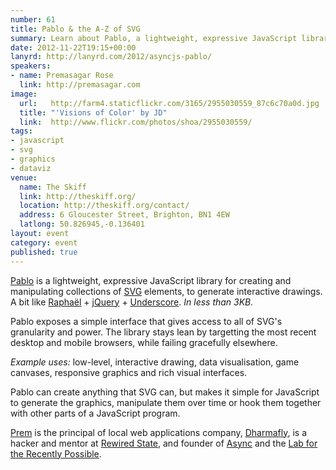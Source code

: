 ```yaml
---
number: 61
title: Pablo & the A-Z of SVG
summary: Learn about Pablo, a lightweight, expressive JavaScript library for creating & manipulating SVG.
date: 2012-11-22T19:15+00:00
lanyrd: http://lanyrd.com/2012/asyncjs-pablo/
speakers:
- name: Premasagar Rose
  link: http://premasagar.com
image:
  url:   http://farm4.staticflickr.com/3165/2955030559_87c6c70a0d.jpg
  title: "'Visions of Color' by JD"
  link:  http://www.flickr.com/photos/shoa/2955030559/
tags:
- javascript
- svg
- graphics
- dataviz
venue:
  name: The Skiff
  link: http://theskiff.org/
  location: http://theskiff.org/contact/
  address: 6 Gloucester Street, Brighton, BN1 4EW
  latlong: 50.826945,-0.136401
layout: event
category: event
published: true
---
```


[Pablo][pablo] is a lightweight, expressive JavaScript library for creating and manipulating collections of [SVG][svg] elements, to generate interactive drawings. A bit like [Raphaël][raphael] + [jQuery][jquery] + [Underscore][_]. _In less than 3KB._

Pablo exposes a simple interface that gives access to all of SVG's granularity and power. The library stays lean by targetting the most recent desktop and mobile browsers, while failing gracefully elsewhere.

_Example uses:_ low-level, interactive drawing, data visualisation, game canvases, responsive graphics and rich visual interfaces.

Pablo can create anything that SVG can, but makes it simple for JavaScript to generate the graphics, manipulate them over time or hook them together with other parts of a JavaScript program.

[Prem][prem] is the principal of local web applications company, [Dharmafly][df], is a hacker and mentor at [Rewired State][rs], and founder of [Async][async] and the [Lab for the Recently Possible][L4RP].

[pablo]: http://pablojs.com
[prem]: http://premasagar.com
[df]: http://dharmafly.com
[rs]: http://rewiredstate.org
[async]: http://asyncjs.com
[L4RP]: http://L4RP.com
[mit]: http://opensource.org/licenses/mit-license.php
[svg]: https://developer.mozilla.org/en/SVG
[pablo-min]: https://github.com/downloads/dharmafly/pablo/pablo.min.js
[raphael]: http://raphaeljs.com
[jquery]: http://jquery.com
[_]: http://documentcloud.github.com/underscore/
[reference]: http://pablojs.com/reference/